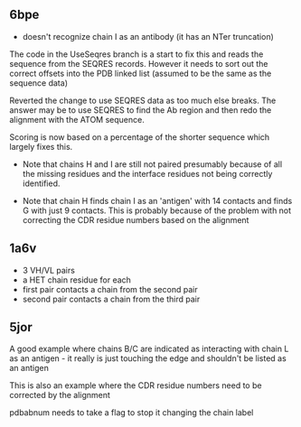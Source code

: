 6bpe
----

- doesn't recognize chain I as an antibody (it has an NTer truncation)

The code in the UseSeqres branch is a start to fix this and reads the
sequence from the SEQRES records. However it needs to sort out the
correct offsets into the PDB linked list (assumed to be the same as
the sequence data)

Reverted the change to use SEQRES data as too much else breaks. The
answer may be to use SEQRES to find the Ab region and then redo the
alignment with the ATOM sequence.

Scoring is now based on a percentage of the shorter sequence which
largely fixes this.

- Note that chains H and I are still not paired presumably because of
  all the missing residues and the interface residues not being correctly
  identified.

- Note that chain H finds chain I as an 'antigen' with 14 contacts and
  finds G with just 9 contacts. This is probably because of the
  problem with not correcting the CDR residue numbers based on the
  alignment


1a6v
----

- 3 VH/VL pairs
- a HET chain residue for each
- first pair contacts a chain from the second pair
- second pair contacts a chain from the third pair

5jor
----

A good example where chains B/C are indicated as interacting with
chain L as an antigen - it really is just touching the edge and
shouldn't be listed as an antigen

This is also an example where the CDR residue numbers need to be
corrected by the alignment



pdbabnum needs to take a flag to stop it changing the chain label

